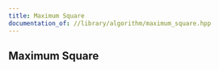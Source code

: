 ```yaml
---
title: Maximum Square
documentation_of: //library/algorithm/maximum_square.hpp
---
```

## Maximum Square

